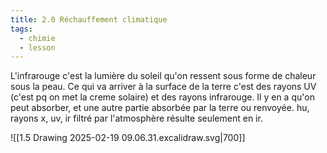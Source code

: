 ```yaml
---
title: 2.0 Réchauffement climatique
tags:
  - chimie
  - lesson
---
```

L'infrarouge c'est la lumière du soleil qu'on ressent sous forme de chaleur sous la peau. Ce qui va arriver à la surface de la terre c'est des rayons UV (c'est pq on met la creme solaire) et des rayons infrarouge. Il y en a qu'on peut absorber, et une autre partie absorbée par la terre ou renvoyée. hu, rayons x, uv, ir filtré par l'atmosphère résulte seulement en ir.

![[1.5 Drawing 2025-02-19 09.06.31.excalidraw.svg|700]]